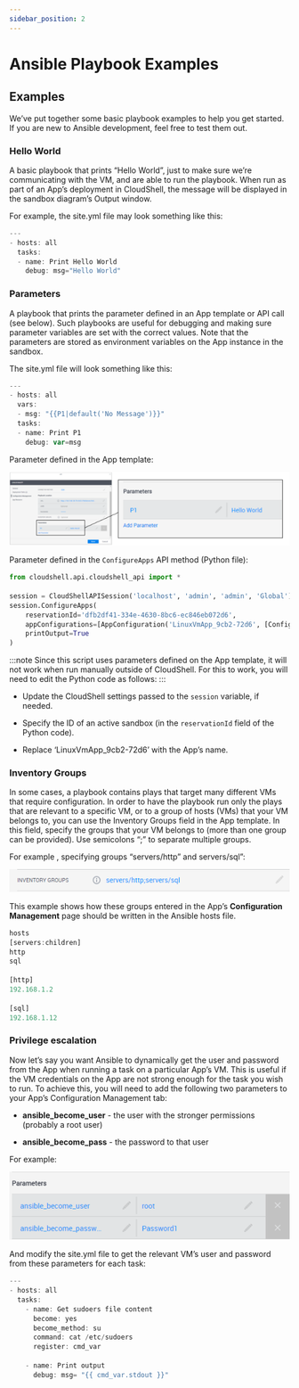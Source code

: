```yaml
---
sidebar_position: 2
---
```


# Ansible Playbook Examples

## Examples

We’ve put together some basic playbook examples to help you get started. If you are new to Ansible development, feel free to test them out.

### Hello World

A basic playbook that prints “Hello World”, just to make sure we’re communicating with the VM, and are able to run the playbook. When run as part of an App’s deployment in CloudShell, the message will be displayed in the sandbox diagram’s Output window.

For example, the site.yml file may look something like this:

```javascript
---
- hosts: all
  tasks:
  - name: Print Hello World
    debug: msg="Hello World"
```

### Parameters

A playbook that prints the parameter defined in an App template or API call (see below). Such playbooks are useful for debugging and making sure parameter variables are set with the correct values. Note that the parameters are stored as environment variables on the App instance in the sandbox.

The site.yml file will look something like this:

```javascript
---
- hosts: all
  vars: 
  - msg: "{{P1|default('No Message')}}"
  tasks:
  - name: Print P1
    debug: var=msg
```

Parameter defined in the App template:

![Discovery Dialog](/Images/Devguide-configuration-management/Custom-Scripts_2_624x164.png)

Parameter defined in the `ConfigureApps` API method (Python file):

```python
from cloudshell.api.cloudshell_api import *
 
session = CloudShellAPISession('localhost', 'admin', 'admin', 'Global')
session.ConfigureApps(
    reservationId='dfb2df41-334e-4630-8bc6-ec846eb072d6',
    appConfigurations=[AppConfiguration('LinuxVmApp_9cb2-72d6', [ConfigParam('P1', 'Hello World From Here!')])],
    printOutput=True
)
```

:::note
Since this script uses parameters defined on the App template, it will not work when run manually outside of CloudShell. For this to work, you will need to edit the Python code as follows:
:::

- Update the CloudShell settings passed to the `session` variable, if needed.
    
- Specify the ID of an active sandbox (in the `reservationId` field of the Python code).
    
- Replace ‘LinuxVmApp\_9cb2-72d6’ with the App’s name.
    

### Inventory Groups

In some cases, a playbook contains plays that target many different VMs that require configuration. In order to have the playbook run only the plays that are relevant to a specific VM, or to a group of hosts (VMs) that your VM belongs to, you can use the Inventory Groups field in the App template. In this field, specify the groups that your VM belongs to (more than one group can be provided). Use semicolons “;” to separate multiple groups.

For example , specifying groups “servers/http” and servers/sql”:

![Discovery Dialog](/Images/Devguide-configuration-management/Ansible-Playbook-Examples_4.png)

This example shows how these groups entered in the App’s **Configuration Management** page should be written in the Ansible hosts file.

```javascript
hosts
[servers:children]
http
sql
 
[http]
192.168.1.2
 
[sql]
192.168.1.12
```

### Privilege escalation

Now let’s say you want Ansible to dynamically get the user and password from the App when running a task on a particular App’s VM. This is useful if the VM credentials on the App are not strong enough for the task you wish to run. To achieve this, you will need to add the following two parameters to your App’s Configuration Management tab:

- **ansible\_become\_user** - the user with the stronger permissions (probably a root user)
    
- **ansible\_become\_pass** - the password to that user
    

For example:

![Discovery Dialog](/Images/Devguide-configuration-management/Ansible-Playbook-Examples_5.png)

And modify the site.yml file to get the relevant VM’s user and password from these parameters for each task:

```javascript
---
- hosts: all
  tasks:    
    - name: Get sudoers file content
      become: yes
      become_method: su
      command: cat /etc/sudoers
      register: cmd_var
 
    - name: Print output
      debug: msg= "{{ cmd_var.stdout }}"
```